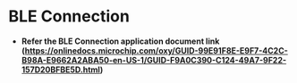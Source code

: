 # BLE Connection

-   **Refer the BLE Connection application document link (https://onlinedocs.microchip.com/oxy/GUID-99E91F8E-E9F7-4C2C-B98A-E9662A2ABA50-en-US-1/GUID-F9A0C390-C124-49A7-9F22-157D20BFBE5D.html)**
